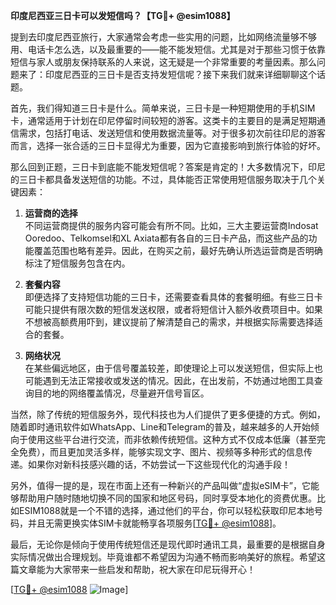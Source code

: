 **印度尼西亚三日卡可以发短信吗？【TG💪+ @esim1088】**

提到去印度尼西亚旅行，大家通常会考虑一些实用的问题，比如网络流量够不够用、电话卡怎么选，以及最重要的——能不能发短信。尤其是对于那些习惯于依靠短信与家人或朋友保持联系的人来说，这无疑是一个非常重要的考量因素。那么问题来了：印度尼西亚的三日卡是否支持发短信呢？接下来我们就来详细聊聊这个话题。

首先，我们得知道三日卡是什么。简单来说，三日卡是一种短期使用的手机SIM卡，通常适用于计划在印尼停留时间较短的游客。这类卡的主要目的是满足短期通信需求，包括打电话、发送短信和使用数据流量等。对于很多初次前往印尼的游客而言，选择一张合适的三日卡显得尤为重要，因为它直接影响到旅行体验的好坏。

那么回到正题，三日卡到底能不能发短信呢？答案是肯定的！大多数情况下，印尼的三日卡都具备发送短信的功能。不过，具体能否正常使用短信服务取决于几个关键因素：

1. **运营商的选择**  
   不同运营商提供的服务内容可能会有所不同。比如，三大主要运营商Indosat Ooredoo、Telkomsel和XL Axiata都有各自的三日卡产品，而这些产品的功能覆盖范围也略有差异。因此，在购买之前，最好先确认所选运营商是否明确标注了短信服务包含在内。

2. **套餐内容**  
   即便选择了支持短信功能的三日卡，还需要查看具体的套餐明细。有些三日卡可能只提供有限次数的短信发送权限，或者将短信计入额外收费项目中。如果不想被高额费用吓到，建议提前了解清楚自己的需求，并根据实际需要选择适合的套餐。

3. **网络状况**  
   在某些偏远地区，由于信号覆盖较差，即使理论上可以发送短信，但实际上也可能遇到无法正常接收或发送的情况。因此，在出发前，不妨通过地图工具查询目的地的网络覆盖情况，尽量避开信号盲区。

当然，除了传统的短信服务外，现代科技也为人们提供了更多便捷的方式。例如，随着即时通讯软件如WhatsApp、Line和Telegram的普及，越来越多的人开始倾向于使用这些平台进行交流，而非依赖传统短信。这种方式不仅成本低廉（甚至完全免费），而且更加灵活多样，能够实现文字、图片、视频等多种形式的信息传递。如果你对新科技感兴趣的话，不妨尝试一下这些现代化的沟通手段！

另外，值得一提的是，现在市面上还有一种新兴的产品叫做“虚拟eSIM卡”，它能够帮助用户随时随地切换不同的国家和地区号码，同时享受本地化的资费优惠。比如ESIM1088就是一个不错的选择，通过他们的平台，你可以轻松获取印尼本地号码，并且无需更换实体SIM卡就能畅享各项服务[[TG💪+ @esim1088](https://t.me/s/esim1088)]。

最后，无论你是倾向于使用传统短信还是现代即时通讯工具，最重要的是根据自身实际情况做出合理规划。毕竟谁都不希望因为沟通不畅而影响美好的旅程。希望这篇文章能为大家带来一些启发和帮助，祝大家在印尼玩得开心！

[[TG💪+ @esim1088](https://t.me/s/esim1088) ![Image](https://i.postimg.cc/4NQfJmqS/Snipaste-2025-05-13-00-14-12.png)]